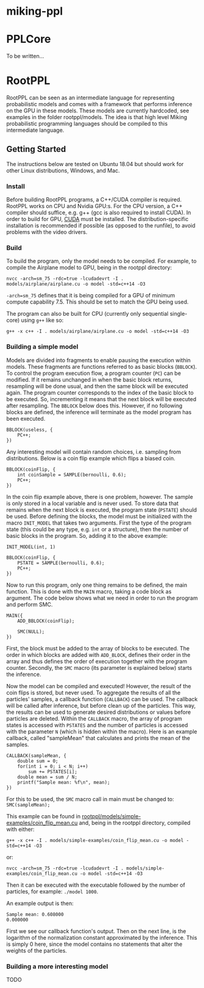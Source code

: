 # miking-ppl

# PPLCore

To be written...


# RootPPL

RootPPL can be seen as an intermediate language for representing probabilistic models and comes with a framework that performs inference on the GPU in these models. These models are currently hardcoded, see examples in the folder rootppl/models. The idea is that high level Miking probabilistic programming languages should be compiled to this intermediate language. 

## Getting Started
The instructions below are tested on Ubuntu 18.04 but should work for other Linux distributions, Windows, and Mac. 

### Install
Before building RootPPL programs, a C++/CUDA compiler is required. RootPPL works on CPU and Nvidia GPU:s. For the CPU version, a C++ compiler should suffice, e.g. g++ (gcc is also required to install CUDA).  In order to build for GPU, [CUDA](https://docs.nvidia.com/cuda/cuda-installation-guide-linux/ "CUDA Installation Guide") must be installed. The distribution-specific installation is recommended if possible (as opposed to the runfile), to avoid problems with the video drivers. 

### Build
To build the program, only the model needs to be compiled. For example, to compile the Airplane model to GPU, being in the rootppl directory:
```
nvcc -arch=sm_75 -rdc=true -lcudadevrt -I . models/airplane/airplane.cu -o model -std=c++14 -O3
```
`-arch=sm_75` defines that it is being compiled for a GPU of minimum compute capability 7.5. This should be set to match the GPU being used. 

The program can also be built for CPU (currently only sequential single-core) using `g++` like so:

```
g++ -x c++ -I . models/airplane/airplane.cu -o model -std=c++14 -O3
```

### Building a simple model
Models are divided into fragments to enable pausing the execution within models. 
These fragments are functions referred to as basic blocks (```BBLOCK```). 
To control the program execution flow, a program counter (```PC```) can be modified. 
If it remains unchanged in when the basic block returns, resampling will be done usual, and then
the same block will be executed again. The program counter corresponds to the index of the basic block 
to be executed. So, incrementing it means that the next block will be executed after resampling. The 
```BBLOCK``` below does this. However, if no following blocks are defined, 
the inference will terminate as the model program has been executed. 

```
BBLOCK(useless, {
    PC++;
})
```

Any interesting model will contain random choices, i.e. sampling from distributions. 
Below is a coin flip example which flips a biased coin.

```
BBLOCK(coinFlip, {
    int coinSample = SAMPLE(bernoulli, 0.6);
    PC++;
})
```

In the coin flip example above, there is one problem, however. The sample is only stored in a local
variable and is never used. To store data that remains when the next block is executed, the program
state (```PSTATE```) should be used. Before defining the blocks, the model must be
initialized with the macro ```INIT_MODEL``` that takes two arguments. First the type of the program
state (this could be any type, e.g. ```int``` or a structure), then the number of basic blocks in
the program. So, adding it to the above example:

```
INIT_MODEL(int, 1)
  
BBLOCK(coinFlip, {
    PSTATE = SAMPLE(bernoulli, 0.6);
    PC++;
})
```

Now to run this program, only one thing remains to be defined, the main function.
This is done with the ```MAIN``` macro, taking a code block as argument.
The code below shows what we need in order to run the program and perform SMC. 

```
MAIN({
    ADD_BBLOCK(coinFlip);
 
    SMC(NULL);
})
```

First, the block must be added to the array of blocks to be executed. The order in which
blocks are added with ```ADD_BLOCK```, defines their order in the array and thus
defines the order of execution together with the program counter. Secondly, the
```SMC``` macro (its parameter is explained below) starts the inference. 

Now the model can be compiled and executed! However, the result of the coin flips is
stored, but never used. To aggregate the results of all the particles' samples, 
a callback function (```CALLBACK```) can be used. The callback will be called after
inference, but before clean up of the particles. This way, the results can be used to
generate desired distributions or values before particles are deleted. 
Within the ```CALLBACK``` macro, the array of program states is accessed 
with ```PSTATES``` and the number of particles is accessed with the 
parameter ```N``` (which is hidden within the macro). 
Here is an example callback, called "sampleMean" that calculates and prints the mean 
of the samples. 

```
CALLBACK(sampleMean, {
    double sum = 0;
    for(int i = 0; i < N; i++)
        sum += PSTATES[i];
    double mean = sum / N;
    printf("Sample mean: %f\n", mean);
})
```

For this to be used, the ```SMC``` macro call in main must be 
changed to: ```SMC(sampleMean);```

This example can be found in
[rootppl/models/simple-examples/coin_flip_mean.cu](rootppl/models/simple-examples/coin_flip_mean.cu)
and, being in the rootppl directory, compiled with either:
```
g++ -x c++ -I . models/simple-examples/coin_flip_mean.cu -o model -std=c++14 -O3
```
or: 
```
nvcc -arch=sm_75 -rdc=true -lcudadevrt -I . models/simple-examples/coin_flip_mean.cu -o model -std=c++14 -O3
```

Then it can be executed with the executable followed by the
number of particles, for example: ```./model 1000```. 

An example output is then:
```
Sample mean: 0.608000
0.000000
```

First we see our callback function's output. Then on the next line, is the logarithm of the
normalization constant approximated by the inference. This is simply 0 here, since the model contains
no statements that alter the weights of the particles. 

### Building a more interesting model
TODO
